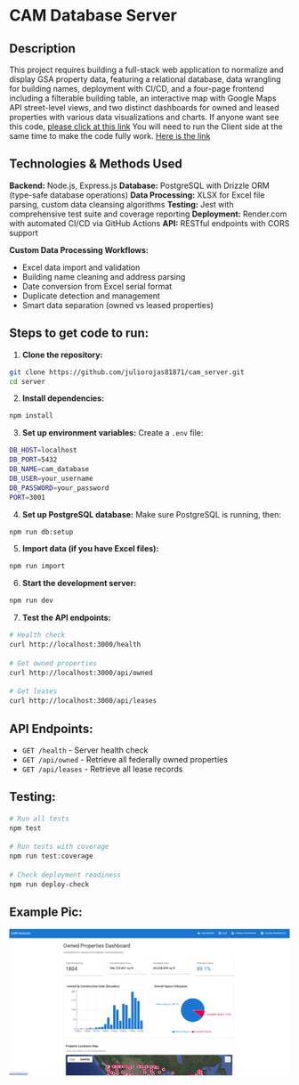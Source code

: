 # CAM Database Server

## Description

This project requires building a full-stack web application to normalize and display GSA property data, featuring a relational database, data wrangling for building names, deployment with CI/CD, and a four-page frontend including a filterable building table, an interactive map with Google Maps API street-level views, and two distinct dashboards for owned and leased properties with various data visualizations and charts.
If anyone want see this code, [please click at this link](https://cam-client.vercel.app)
You will need to run the Client side at the same time to make the code fully work. [Here is the link](https://github.com/juliorojas81871/cam_client)

## Technologies & Methods Used

**Backend:** Node.js, Express.js
**Database:** PostgreSQL with Drizzle ORM (type-safe database operations)
**Data Processing:** XLSX for Excel file parsing, custom data cleansing algorithms
**Testing:** Jest with comprehensive test suite and coverage reporting
**Deployment:** Render.com with automated CI/CD via GitHub Actions
**API:** RESTful endpoints with CORS support

**Custom Data Processing Workflows:**
* Excel data import and validation
* Building name cleaning and address parsing  
* Date conversion from Excel serial format
* Duplicate detection and management
* Smart data separation (owned vs leased properties)

## Steps to get code to run:

1. **Clone the repository:**
```bash
git clone https://github.com/juliorojas81871/cam_server.git
cd server
```

2. **Install dependencies:**
```bash
npm install
```

3. **Set up environment variables:**
Create a `.env` file:
```bash
DB_HOST=localhost
DB_PORT=5432
DB_NAME=cam_database
DB_USER=your_username
DB_PASSWORD=your_password
PORT=3001
```

4. **Set up PostgreSQL database:**
Make sure PostgreSQL is running, then:
```bash
npm run db:setup
```

5. **Import data (if you have Excel files):**
```bash
npm run import
```

6. **Start the development server:**
```bash
npm run dev
```

7. **Test the API endpoints:**
```bash
# Health check
curl http://localhost:3000/health

# Get owned properties
curl http://localhost:3000/api/owned

# Get leases
curl http://localhost:3000/api/leases
```

## API Endpoints:

* `GET /health` - Server health check
* `GET /api/owned` - Retrieve all federally owned properties
* `GET /api/leases` - Retrieve all lease records


## Testing:

```bash
# Run all tests
npm test

# Run tests with coverage
npm run test:coverage

# Check deployment readiness
npm run deploy-check
```

## Example Pic:
![Notes Example Pic](https://raw.githubusercontent.com/juliorojas81871/cam_server/main/public/main.png)

